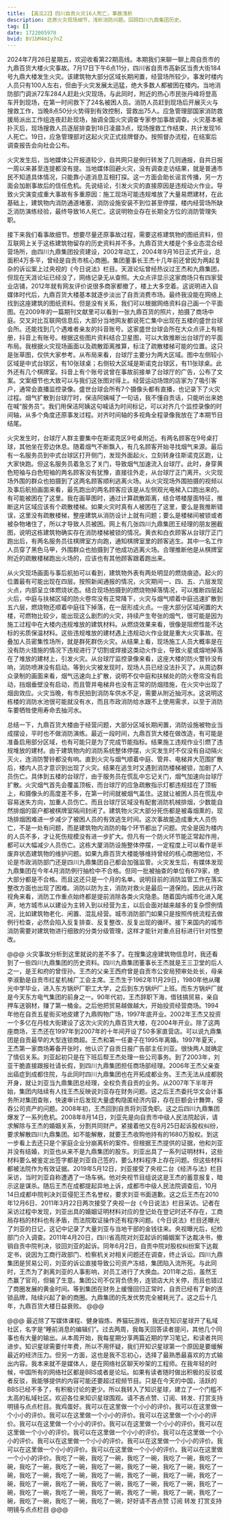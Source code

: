 ```yaml
---
title: 【高见22】四川自贡火灾16人死亡，事故浅析
description: 还原火灾现场细节，浅析消防问题。回顾四川九鼎集团历史。
tag: []
date: 1722005978
bvid: BV1bM4m1y7nZ
---
```


2024年7月26日星期五，欢迎收看第22期高线。本期我们来聊一聊上周自贡市的九鼎百货大楼火灾事故。7月17日下午6点11分，四川省自贡市高新区当贵大街184号九鼎大楼发生火灾。该建筑物大部分区域长期闲置，经营场所较少。事发时楼内人员只有100人左右，但由于火灾发展太迅猛，绝大多数人都被困在楼内。当地消防部门调派72车284人赶赴火灾现场，与此同时，附近的热心市民张丹峰将登高车开到现场，在第一时间救下了24名被困人员。消防人员赶到现场后开展灭火与搜救工作，当晚8点50分火势得到有效控制，营救出75人。应急管理部国家消防救援局派出工作组连夜赶赴现场，抽调全国火灾调查专家参加事故调查。火灾基本被扑灭后，现场搜救人员逐层排查到18日凌晨3点，现场搜救工作结束，共计发现16人死亡。19日，应急管理部对这起火灾正式挂牌督办。按照督办流程，在结案后调查报告会向社会公布。

火灾发生后，当地媒体公开报道较少，自共网只是例行转发了几则通报，自共日报一周以来甚至连提都没有提。当地媒体回避火灾，没有调查走访结果，就是普通市民不知道具体情况，只能靠小道消息互相打探。这一方面会助长谣言传播，另一方面会加剧事故后的信任危机。先说结论，引发火灾的直接原因是违规动火作业。导致火灾演变成重大事故有多重原因：施工现场可能违规堆放了大量易燃建材，在此基础上，建筑物内消防通道堵塞，消防设施安装不到位甚至停摆，楼内经营场所缺乏消防演练经验，最终导致16人死亡。这说明物业存在长期全方位的消防管理失职。

接下来我们看事故细节。想要尽量还原事故过程，需要这栋建筑物的图纸资料，但互联网上关于这栋建筑物留存的历史资料并不多。九鼎百货大楼是个多业态混合经营场所，由四川九鼎集团投资建设，2002年动工，2004年9月16日正式开业，总面积4万多平，曾经是自贡市核心商圈。集团董事长王杰十几年前还曾因为两起复杂的诉讼案上过央视的《今日说法》栏目。天涯论坛曾经热议过王杰和九鼎集团，但现在天涯论坛已经没了，网络记录无从查照。大众点评显示这家商场只有四家营业店铺，2012年就有网友评价说很多商家都撤了，楼上大多空着。这说明进入自媒体时代后，九鼎百货大楼基本就逐步淡出了自贡消费市场。最终我没能在网络上找到这座建筑的图纸资料。但是没有关系，我们可以根据网络资料自己画一个平面图。在2009年的一篇期刊文献里可以看到一张九鼎百货的照片，拍摄了商场中庭。交叉对比互联网信息后，大部分当地网友都说死亡集中出现在五楼的盛世台球会所。还能找到几个遇难者亲友的抖音账号。这家盛世台球会所在大众点评上有相册，抖音上有账号。根据这些图片资料结合卫星图，可以大致推断出台球厅的平面布局。我根据火灾现场画面以及疏散距离推算，标注了疏散楼梯可能的位置。这只是张草图，仅供大家参考。从布局来看，台球厅主要分为两大区域。图中左侧较小区域是中式台球区，有10张球桌；右侧较大区域是斯诺克台球区，有11张球桌。此外还有几个棋牌室。抖音上有个账号说曾在事故前接单了台球厅的广告，公布了文案。文案细节也大致可以与我们这张图对得上。经营运动场馆的店家为了吸引客户，通常会直播监控录像。盛世台球会所有7个摄像头都有直播，也记录下了火灾过程。烟气扩散到台球厅时，保洁阿姨喊了一句话，我不懂自贡话，只能听出来她在喊“服务员”。我们用保洁阿姨这句喊话为时间标记，可以对齐几个监控录像的时间轴，从多个角度还原事发过程。对齐时间轴的多视角全程录像我放在了本期节目结尾。

火灾发生时，台球厅人群主要集中在斯诺克区9号桌附近。有两名顾客在9号桌打球，其他坐在旁边休息。随着烟气不断飘入，有几名顾客开始寻找烟气来源。最后有一名服务员到中式台球区打开侧门，发现外面起火，立刻转身往斯诺克区跑，让大家快跑。但这名服务员着急忘了关门，导致烟气加速流入台球厅。此时，身穿黄色短袖与白色短袖的两名顾客没有犹豫，直接往外走，从台球厅正门离开。火灾现场外围的群众也拍摄到了这两名顾客顺利逃离火场。从火灾现场外围拍摄的视频以及事后航拍画面来看，最先跑出的两名顾客应该是从左侧观光电梯入口跑出来的。有可能被困在了这里。我在画草图时，通过计算疏散距离，结合塔楼屋面特征，推断这片区域应该有个疏散楼梯。如果火灾时真有人被困在了这里，要么是我推断错误，这里没有疏散楼梯，整座建筑从消防设计上就有问题；要么是楼梯间被锁或者被杂物堵住了，所以才导致人员被困。网上有几张四川九鼎集团王经理的朋友圈截图，说明这栋建筑物确实存在消防楼梯被锁的情况。黄衣和白衣顾客从台球厅正门跑出后，有两名服务员往棋牌室方向跑，通知棋牌室里的顾客逃生。其中一名工作人员穿了黑色马甲，外围群众也拍摄到了他成功逃离火场。合理推断他是从棋牌室附近的疏散楼梯跑出火场的，应该也有其他顾客跟着跑出来。

从火灾现场画面与事后航拍可以看到，建筑物外表有两处明显的燃烧痕迹。起火的位置最有可能出现在四层。按照新闻通报的情况，火灾期间一、四、五、六层发现火点，内部呈立体燃烧状态。结合现场拍摄到的燃烧物掉落情况，可以推断四层起火后，中庭与扶梯区域的防火卷帘没有正常降下，火灾与烟气顺着中庭迅速扩散到五六层，燃烧物还顺着中庭往下掉落，在一层形成火点。一座大部分区域闲置的大楼，可燃物比较少，能出现这么剧烈的火灾，持续产生夸张的烟气，很可能是因为施工过程中在大楼内违规堆放的建筑材料。从燃烧效果来看，很像是阻燃性能不达标的劣质保温材料。这些违规堆放的建材遇上违规动火作业就是重大火灾事故。在叠加人员密集性场所，就是群死群伤火灾。从结果上看，现场施工人员大概率是在没有防火措施的情况下违规进行了切割或焊接这类动火作业，导致火星或熔地掉落在了堆放的建材上，引发火灾。从台球厅监控录像来看，这座大楼的防火警铃没有响，消防喷淋没有启动。等到火灾被发现时，现场人员已经没法扑灭了。从周边群众录制的画面来看，烟气迅速向上扩散，说明不仅中庭和扶梯处的防火卷帘没有启动，挡烟垂壁没有启动，而且管井电梯井也没有正常的防烟措施，在火灾中出现了烟囱效应。火灾当晚，有市民拍到消防车供水不足，需要从附近抽河水。这说明这栋楼的消防水池很可能就没有水，而且市政消防给水跟不上使用需求，以至于消防车要牺牲使用寿命去抽河水。

总结一下，九鼎百货大楼由于经营问题，大部分区域长期闲置，消防设施被物业当成摆设，平时也不做消防演练。最近一段时间，九鼎百货大楼在做改造，有可能是准备启用部分区域，也有可能只是为了完成节能指标。结果施工违规作业引燃了违规堆放的建材。由于建筑物内的消防系统整体停摆，火灾发生时不仅没有自动隔火灭火，连消防警铃都没有响。直到火灾与烟气顺着中庭、管井、电梯井大范围扩散后，楼内人员才意识到出现了火灾。结果在逃生时又遇到消防楼梯被锁，加剧了人员伤亡。具体到五楼的台球厅，由于服务员在慌乱中忘记关门，烟气加速向台球厅扩散。火灾烟气首先会覆盖顶板，而台球厅的应急疏散指示灯都违规挂在了顶板上，和摄像头的高度差不多，在第一时间就被烟气盖住。这就让被困人员在慌乱中容易迷失方向，加重人员伤亡。而且台球厅区域没有配套消防机械排烟，少数能自然排烟的窗户都被棋牌室隔间封闭了。建筑物火灾大部分死伤都是被毒烟熏的，现场排烟困难进一步减少了被困人员的有效逃生时间。这次事故能造成重大人员伤亡，不是一处有问题，而是建筑物内消防的每个环节都出了问题。完全是因为楼内的人员不多，才让死伤规模没有进一步扩大。但凡有一个防火环节能正常起作用，都可以大幅减少人员伤亡。这栋大厦消防设施整体停摆，一定程度上可以看作是半废弃状态建筑物的维护问题。如果九鼎百货大楼能够维持曾经的核心商圈地位，不论是市政消防部门还是四川九鼎集团自己都会加强监管。火灾发生后，有媒体发现九鼎集团在今年4月消防例行抽检中不合格。但同一批被抽查的单位有679家，绝大部分都是不合格。而且这还只是一个月的名单。说明目前的消防监管工作在落实整改方面也出现了困难。消防以防为主，消防对救火是最后一道保险。因此从行政视角来看，消防工作重点始终都是提前消除各类火灾隐患。随着国内城市化进入尾声，地方城市从以建设为主转入到以经营为主，以后会面对越来越多的复杂惯例情况，比如建筑物老化、闲置、混乱经营。城市消防部门如果只是按照传统流程去做例行检查，必然会陷入反复排查、反复整改、反复出现的循环。接下来国内的城市消防需要对建筑物进行细致的分类分级管理，这样才能针对重点目标进行针对性整改。

@@@
火灾事故分析到这里就说的差不多了。在搜集这座建筑物信息时，我还看到了一些四川九鼎集团的历史资料。四川九鼎集团董事长王杰就是王三卫堂的后人之一，是王和府的曾侄孙。王杰的父亲王西府曾是自贡市公安局预审处处长，母亲李淑勤是自贡市红星机械厂工会主席。王杰生于1962年11月29日，1980年他从曙光中学毕业，进入东方锅炉厂职工大学，之后到东方锅炉厂上班。而东方锅炉厂就是今天东方电气集团的前身之一。90年代初，王杰辞职下海，借钱搞贸易，亲自押车送钢材，赚了第一桶金。之后他把贸易越做越大，开始投资经营商场。1994年他在自贡五星街买地皮建了九鼎购物广场，1997年底开业。2002年王杰又投资一个多亿在丹桂大街建设了这次火灾的九鼎百货大楼，在2004年开业。除了这两座商场，王杰还在1997年到2007年的十年间开设了50多家直营店。可以说九鼎集团是自贡最早的大型连锁商超。王杰和第一任妻子在1995年离婚。1997年夏天，王杰第一家商场筹备开张时，他认识了自贡日报广告部主任刘亚。很快两人就确定了情侣关系。刘亚起初只是在下班后帮王杰处理一些公司事务。到了2003年，刘亚干脆直接跟报社请长假，到四川九鼎集团担任商场部经理。2006年王杰父亲查出癌症到成都住院，与此同时四川九鼎集团也在开拓成都业务。王杰无法从成都脱开身，就让刘亚当九鼎集团总经理，全权负责自贡的业务。从2007年下半年开始，集团内陆续有人找王杰反映说刘亚存在财务问题。这之后王杰委托华文会计事务所对集团查账，快速审计后发现大量虚构隐匿经济内容，存在巨额会计舞弊，侵吞公司资产的问题。2008年初，王杰回到自贡将刘亚免职。这之后四川九鼎集团爆发了一系列危机。2008年8月14日，刘亚先是向自贡市中级人民法院起诉，请求解除与王杰的婚姻关系，分割共同财产。紧接着他又在8月25日起诉股权纠纷，要求解散四川九鼎集团。如不能解散，就要王杰收购他持有的1680万股权。到这一步看上去还只是个家庭企业分崩离析的案件。但根据王杰提供的证据，他和刘亚并没有结婚，刘亚也从来不是九鼎集团的股东。刘亚出具了一系列证明材料，这些材料要么被鉴定出签字都是刘亚自己签的，要么材料程序上存在问题。但这些材料都被法院作为有效证据。2019年5月12日，刘亚接受了央视二台《经济与法》栏目采访，当时刘亚自称遭遇了一场车祸。他对央视节目组说这是王杰的蓄意报复，暗示这是谋杀。随后王杰在成都提起异地上诉，成都市中级人民法院调查后，10月14日成都中院判决刘亚侵犯王杰名誉权，要求刘亚书面道歉。这之后王杰在2010年12月6日、2011年3月22日两次接受了央视一台《今日说法》栏目采访。记者在采访过程中发现，刘亚出具的婚姻证明材料对应的登记处在登记时还不存在，工商局存档的材料也有矛盾，而法院取证操作还有程序问题。《今日说法》栏目还曝光了刘亚的日记，这记中记录了大量刘亚与当地干部的金钱往来。央视曝光后，纪检部门介入调查。2011年4月20日，四川省高院对刘亚起诉的婚姻案下达裁决书，撤销自贡中院判决，驳回刘亚的起诉。同年6月2日，自贡中院对股权纠纷案下达裁定书，说因为工商行政部门、检察机关对相关问题还在调查，终止诉讼。四川九鼎集团是贸易公司，刘亚的诉讼直接导致公司资产冻结，集团陷入流所死。与此同时，王杰为了剥离刘亚的人事影响，对员工进行了大换血。2011年之后，虽然王杰赢了官司，但输了生意。集团公司不仅背负债务，连锁店大片关停，而且也错过了商圈发展的黄金时间。等到集团在财务上缓慢回归正常时，自贡已经有了新的连锁品牌，陆续兴起了新的商圈。九鼎集团的先发优势完全被耗光了。这之后十几年，九鼎百货大楼日益衰败。
@@@

@@@
最近除了写媒体课程、健身锻炼、养猫玩游戏，我还在知识星球开了私域社区，名字是“睡前消息的编辑们”。过去两周，我每天回答读者提问，其他几个同事也有大量的输出。从本周开始，我每星期分享两篇近期的学习笔记，和读者共同进步。知识星球需要付年费，所以不用怀疑，我们开知识星球第一个原因是要缓解最近的经济压力。但另一方面，这也是我不忘初心，选择了最熟悉最喜欢的方式输出内容。我本来就不是媒体人，是在网络社区聊天吵架的工程师。在我年轻的时候，中国所有的网络社区都是BBS或者是论坛。如果有读者随时做出积极的反驳或者反驳，我能够提供的内容可能还要超过视频节目。只是在今天的中国，活跃的BBS已经不多了，有积极讨论的更少。所以我转入了知识星球，建立了一个门槛不太高的私域社区。欢迎各位来知识星球围观。请不吝点赞、订阅、转发、打赏支持明镜与点点栏目。我鸡蛋好。我可以在这里做一个小小的评价。我可以在这里做一个小小的评价。我可以在这里做一个小小的评价。我可以在这里做一个小小的评价。我可以在这里做一个小小的评价。我可以在这里做一个小小的评价。我可以在这里做一个小小的评价。我可以在这里做一个小小的评价。我可以在这里做一个小小的评价。我可以在这里做一个小小的评价。我可以在这里做一个小小的评价。我可以在这里做一个小小的评价。我可以在这里做一个小小的评价。我可以在这里做一个小小的评价。我吃了一碗，我吃了一碗，我吃了一碗，我吃了一碗，我吃了一碗，我吃了一碗，我吃了一碗，我吃了一碗，我吃了一碗，我吃了一碗，我吃了一碗，我吃了一碗，我吃了一碗，我吃了一碗，我吃了一碗，我吃了一碗，我吃了一碗，我吃了一碗，我吃了一碗，我吃了一碗，我吃了一碗，我吃了一碗，我吃了一碗，我吃了一碗，我吃了一碗，我吃了一碗，我吃了一碗，我吃了一碗，我吃了一碗，我吃了一碗，我吃了一碗，我吃了一碗，好好请不吝点赞 订阅 转发 打赏支持明镜与点点栏目
@@@

